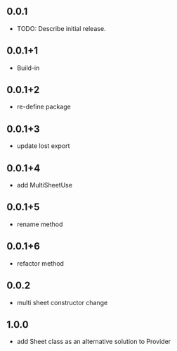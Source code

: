 ## 0.0.1

* TODO: Describe initial release.

## 0.0.1+1

* Build-in

## 0.0.1+2

* re-define package

## 0.0.1+3

* update lost export

## 0.0.1+4

* add MultiSheetUse

## 0.0.1+5

* rename method

## 0.0.1+6

* refactor method

## 0.0.2

* multi sheet constructor change

## 1.0.0

* add Sheet class as an alternative solution to Provider